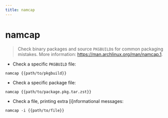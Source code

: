 ```yaml
---
title: namcap
---
```

# namcap

> Check binary packages and source `PKGBUILD`s for common packaging mistakes.
> More information: <https://man.archlinux.org/man/namcap.1>.

- Check a specific `PKGBUILD` file:

`namcap {{path/to/pkgbuild}}`

- Check a specific package file:

`namcap {{path/to/package.pkg.tar.zst}}`

- Check a file, printing extra [i]nformational messages:

`namcap -i {{path/to/file}}`
